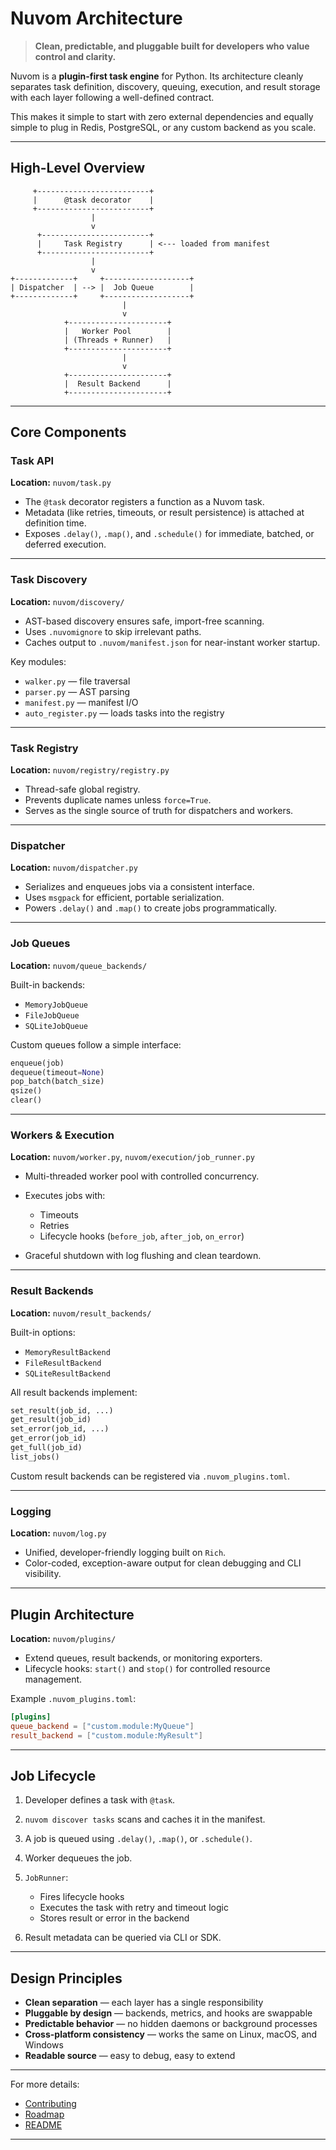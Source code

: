 # Nuvom Architecture

> **Clean, predictable, and pluggable built for developers who value control and clarity.**

Nuvom is a **plugin-first task engine** for Python. Its architecture cleanly separates task definition, discovery, queuing, execution, and result storage with each layer following a well-defined contract.

This makes it simple to start with zero external dependencies and equally simple to plug in Redis, PostgreSQL, or any custom backend as you scale.

---

## High-Level Overview

```text
     +-------------------------+
     |      @task decorator    |
     +-------------------------+
                  |
                  v
      +------------------------+
      |     Task Registry      | <--- loaded from manifest
      +------------------------+
                  |
                  v
+-------------+     +-------------------+
| Dispatcher  | --> |  Job Queue        |
+-------------+     +-------------------+
                         |
                         v
            +----------------------+ 
            |   Worker Pool        |
            | (Threads + Runner)   |
            +----------------------+ 
                         |
                         v
            +----------------------+ 
            |  Result Backend      |
            +----------------------+ 
```

---

## Core Components

### **Task API**

**Location:** `nuvom/task.py`

* The `@task` decorator registers a function as a Nuvom task.
* Metadata (like retries, timeouts, or result persistence) is attached at definition time.
* Exposes `.delay()`, `.map()`, and `.schedule()` for immediate, batched, or deferred execution.

---

### **Task Discovery**

**Location:** `nuvom/discovery/`

* AST-based discovery ensures safe, import-free scanning.
* Uses `.nuvomignore` to skip irrelevant paths.
* Caches output to `.nuvom/manifest.json` for near-instant worker startup.

Key modules:

* `walker.py` — file traversal
* `parser.py` — AST parsing
* `manifest.py` — manifest I/O
* `auto_register.py` — loads tasks into the registry

---

### **Task Registry**

**Location:** `nuvom/registry/registry.py`

* Thread-safe global registry.
* Prevents duplicate names unless `force=True`.
* Serves as the single source of truth for dispatchers and workers.

---

### **Dispatcher**

**Location:** `nuvom/dispatcher.py`

* Serializes and enqueues jobs via a consistent interface.
* Uses `msgpack` for efficient, portable serialization.
* Powers `.delay()` and `.map()` to create jobs programmatically.

---

### **Job Queues**

**Location:** `nuvom/queue_backends/`

Built-in backends:

* `MemoryJobQueue`
* `FileJobQueue`
* `SQLiteJobQueue`

Custom queues follow a simple interface:

```python
enqueue(job)
dequeue(timeout=None)
pop_batch(batch_size)
qsize()
clear()
```

---

### **Workers & Execution**

**Location:** `nuvom/worker.py`, `nuvom/execution/job_runner.py`

* Multi-threaded worker pool with controlled concurrency.
* Executes jobs with:

  * Timeouts
  * Retries
  * Lifecycle hooks (`before_job`, `after_job`, `on_error`)
* Graceful shutdown with log flushing and clean teardown.

---

### **Result Backends**

**Location:** `nuvom/result_backends/`

Built-in options:

* `MemoryResultBackend`
* `FileResultBackend`
* `SQLiteResultBackend`

All result backends implement:

```python
set_result(job_id, ...)
get_result(job_id)
set_error(job_id, ...)
get_error(job_id)
get_full(job_id)
list_jobs()
```

Custom result backends can be registered via `.nuvom_plugins.toml`.

---

### **Logging**

**Location:** `nuvom/log.py`

* Unified, developer-friendly logging built on `Rich`.
* Color-coded, exception-aware output for clean debugging and CLI visibility.

---

## Plugin Architecture

**Location:** `nuvom/plugins/`

* Extend queues, result backends, or monitoring exporters.
* Lifecycle hooks: `start()` and `stop()` for controlled resource management.

Example `.nuvom_plugins.toml`:

```toml
[plugins]
queue_backend = ["custom.module:MyQueue"]
result_backend = ["custom.module:MyResult"]
```

---

## Job Lifecycle

1. Developer defines a task with `@task`.
2. `nuvom discover tasks` scans and caches it in the manifest.
3. A job is queued using `.delay()`, `.map()`, or `.schedule()`.
4. Worker dequeues the job.
5. `JobRunner`:

   * Fires lifecycle hooks
   * Executes the task with retry and timeout logic
   * Stores result or error in the backend
6. Result metadata can be queried via CLI or SDK.

---

## Design Principles

* **Clean separation** — each layer has a single responsibility
* **Pluggable by design** — backends, metrics, and hooks are swappable
* **Predictable behavior** — no hidden daemons or background processes
* **Cross-platform consistency** — works the same on Linux, macOS, and Windows
* **Readable source** — easy to debug, easy to extend

---

For more details:

* [Contributing](./contributing.md)
* [Roadmap](./roadmap.md)
* [README](../README.md)

---
